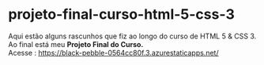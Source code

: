 # projeto-final-curso-html-5-css-3
Aqui estão alguns rascunhos que fiz ao longo do curso de HTML 5 & CSS 3.
  Ao final está meu <strong> Projeto Final do Curso. </strong>
  <br> Acesse : https://black-pebble-0564cc80f.3.azurestaticapps.net/
